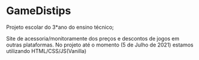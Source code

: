 # GameDistips
Projeto escolar do 3*ano do ensino técnico;

Site de acessoria/monitoramente dos preços e descontos de jogos em outras plataformas.
No projeto até o momento (5 de Julho de 2021) estamos utilizando HTML/CSS/JS(Vanilla)
